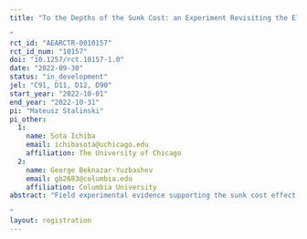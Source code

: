 ```yaml
---
title: "To the Depths of the Sunk Cost: an Experiment Revisiting the Elusive Fallacy (Field Study)
"
rct_id: "AEARCTR-0010157"
rct_id_num: "10157"
doi: "10.1257/rct.10157-1.0"
date: "2022-09-30"
status: "in_development"
jel: "C91, D11, D12, D90"
start_year: "2022-10-01"
end_year: "2022-10-31"
pi: "Mateusz Stalinski"
pi_other:
  1:
    name: Sota Ichiba
    email: ichibasota@uchicago.edu
    affiliation: The University of Chicago
  2:
    name: George Beknazar-Yuzbashev
    email: gb2683@columbia.edu
    affiliation: Columbia University
abstract: "Field experimental evidence supporting the sunk cost effect is scarce and suffers from identification issues. We illuminate this topic by designing an experiment that exogenously varies the temporal cost of watching a YouTube video, to see how it affects user engagement. We randomize whether the time until a pre-video ad becomes skippable is shortened, normal, or extended. This allows us to test not only for the existence of the sunk cost effect, but also its asymmetry in the gain/loss region. 
"
layout: registration
---
```


